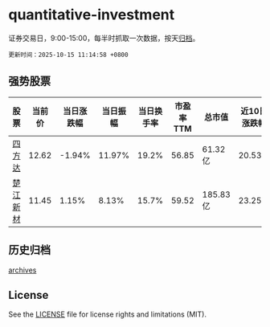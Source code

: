 # quantitative-investment

证券交易日，9:00-15:00，每半时抓取一次数据，按天[归档](archives)。

`更新时间：2025-10-15 11:14:58 +0800`

## 强势股票

|股票|当前价|当日涨跌幅|当日振幅|当日换手率|市盈率TTM|总市值|近10日涨跌幅|
|----|----|----|----|----|----|----|----|
|[四方达](https://xueqiu.com/S/SZ300179)|12.62|-1.94%|11.97%|19.2%|56.85|61.32亿|20.53%|
|[楚江新材](https://xueqiu.com/S/SZ002171)|11.45|1.15%|8.13%|15.7%|59.52|185.83亿|23.25%|

## 历史归档

[archives](archives)

## License

See the [LICENSE](LICENSE) file for license rights and limitations (MIT).